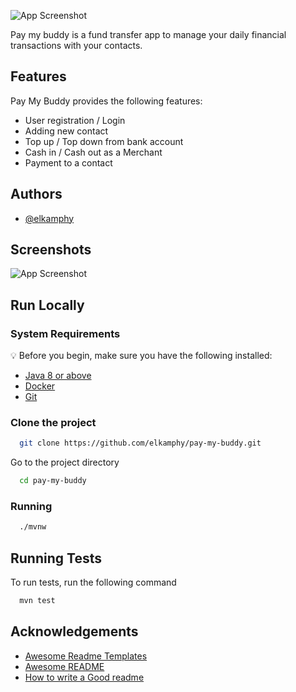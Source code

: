 
![App Screenshot](https://user.oc-static.com/upload/2019/11/04/15728814356333_image1.png)

Pay my buddy is a fund transfer app to manage your daily financial transactions with your contacts.


## Features
Pay My Buddy provides the following features:
- User registration / Login
- Adding new contact
- Top up / Top down from bank account 
- Cash in / Cash out as a Merchant
- Payment to a contact


## Authors

- [@elkamphy](https://www.github.com/octokatherine)


## Screenshots

![App Screenshot](https://user.oc-static.com/upload/2019/11/04/15728814356333_image1.png)


## Run Locally
### System Requirements
:bulb: Before you begin, make sure you have the following installed:
- [Java 8 or above](https://www.java.com/en/download/manual.jsp)
- [Docker](https://docs.docker.com/desktop/)
- [Git](https://git-scm.com/book/en/v2/Getting-Started-Installing-Git/)

### Clone the project

```bash
  git clone https://github.com/elkamphy/pay-my-buddy.git
```

Go to the project directory

```bash
  cd pay-my-buddy
```


### Running

```bash
  ./mvnw
```


## Running Tests

To run tests, run the following command

```bash
  mvn test
```


## Acknowledgements

 - [Awesome Readme Templates](https://awesomeopensource.com/project/elangosundar/awesome-README-templates)
 - [Awesome README](https://github.com/matiassingers/awesome-readme)
 - [How to write a Good readme](https://bulldogjob.com/news/449-how-to-write-a-good-readme-for-your-github-project)

